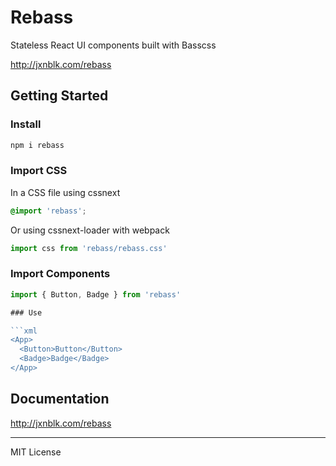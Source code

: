 # Rebass

Stateless React UI components built with Basscss

http://jxnblk.com/rebass

## Getting Started

### Install

```bash
npm i rebass
```

### Import CSS

In a CSS file using cssnext

```css
@import 'rebass';
```

Or using cssnext-loader with webpack

```js
import css from 'rebass/rebass.css'
```

### Import Components

```js
import { Button, Badge } from 'rebass'

### Use

```xml
<App>
  <Button>Button</Button>
  <Badge>Badge</Badge>
</App>
```

## Documentation

http://jxnblk.com/rebass

---

MIT License

